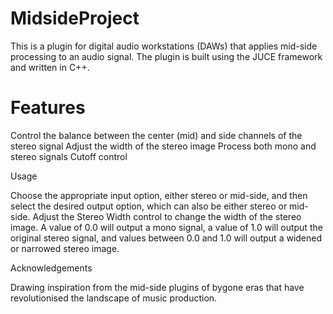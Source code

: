 # MidsideProject
 
This is a plugin for digital audio workstations (DAWs) that applies mid-side processing to an audio signal. The plugin is built using the JUCE framework and written in C++.

<h1>Features</h1>

Control the balance between the center (mid) and side channels of the stereo signal
Adjust the width of the stereo image
Process both mono and stereo signals
Cutoff control 



Usage

Choose the appropriate input option, either stereo or mid-side, and then select the desired output option, which can also be either stereo or mid-side.
Adjust the Stereo Width control to change the width of the stereo image. A value of 0.0 will output a mono signal, a value of 1.0 will output the original stereo signal, and values between 0.0 and 1.0 will output a widened or narrowed stereo image.



Acknowledgements

Drawing inspiration from the mid-side plugins of bygone eras that have revolutionised the landscape of music production.


